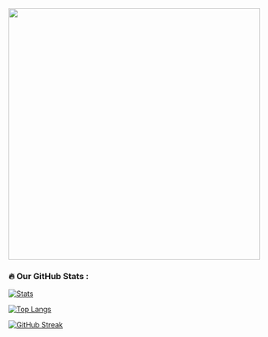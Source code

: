 <div id="header" align="left">
  <img src="https://media.discordapp.net/attachments/1090424648660942999/1090432348723622038/image.png?width=577&height=391" width="500"/>
</div>


### :fire: Our GitHub Stats :

[![Stats](https://github-readme-stats.vercel.app/api?username=VenusTheUI&show_icons=true&count_private=true&theme=github_dark)]()

[![Top Langs](https://github-readme-stats.vercel.app/api/top-langs/?username=VenusTheUI&hide=css&layout=compact&theme=github_dark)]()

[![GitHub Streak](http://github-readme-streak-stats.herokuapp.com?username=VenusTheUI&theme=dark&background=000000)](https://git.io/streak-stats)
